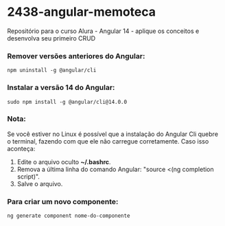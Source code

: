 # 2438-angular-memoteca
Repositório para o curso Alura - Angular 14 - aplique os conceitos e desenvolva seu primeiro CRUD


### Remover versões anteriores do Angular:
```
npm uninstall -g @angular/cli
```

### Instalar a versão 14 do Angular:
```
sudo npm install -g @angular/cli@14.0.0
```

### Nota:
Se você estiver no Linux é possível que a instalação do Angular Cli quebre o terminal, fazendo com que ele não carregue corretamente. Caso isso aconteça:

1. Edite o arquivo oculto **~/.bashrc**.
2. Remova a última linha do comando Angular: "source <(ng completion script)".
3. Salve o arquivo.


### Para criar um novo componente:
```
ng generate component nome-do-componente
```